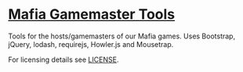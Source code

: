 # [Mafia Gamemaster Tools](http://gamekeller.net/mafia-tools/)

Tools for the hosts/gamemasters of our Mafia games. Uses Bootstrap, jQuery, lodash, requirejs, Howler.js and Mousetrap.

For licensing details see [LICENSE](LICENSE).